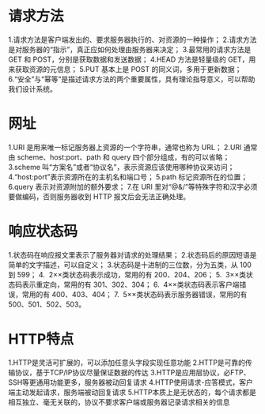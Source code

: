 # 请求方法
1.请求方法是客户端发出的、要求服务器执行的、对资源的一种操作；
2.请求方法是对服务器的“指示”，真正应如何处理由服务器来决定；
3.最常用的请求方法是 GET 和 POST，分别是获取数据和发送数据；
4.HEAD 方法是轻量级的 GET，用来获取资源的元信息；
5.PUT 基本上是 POST 的同义词，多用于更新数据；
6.“安全”与“幂等”是描述请求方法的两个重要属性，具有理论指导意义，可以帮助我们设计系统。

# 网址
1.URI 是用来唯一标记服务器上资源的一个字符串，通常也称为 URL；
2.URI 通常由 scheme、host:port、path 和 query 四个部分组成，有的可以省略；
3.scheme 叫“方案名”或者“协议名”，表示资源应该使用哪种协议来访问；
4.“host:port”表示资源所在的主机名和端口号；
5.path 标记资源所在的位置；
6.query 表示对资源附加的额外要求；
7.在 URI 里对“@&/”等特殊字符和汉字必须要做编码，否则服务器收到 HTTP 报文后会无法正确处理。

# 响应状态码
1.状态码在响应报文里表示了服务器对请求的处理结果；
2.状态码后的原因短语是简单的文字描述，可以自定义；
3.状态码是十进制的三位数，分为五类，从 100 到 599；
4.&nbsp; 2××类状态码表示成功，常用的有 200、204、206；
5.&nbsp; 3××类状态码表示重定向，常用的有 301、302、304；
6.&nbsp; 4××类状态码表示客户端错误，常用的有 400、403、404；
7.&nbsp; 5××类状态码表示服务器错误，常用的有 500、501、502、503。

# HTTP特点
1.HTTP是灵活可扩展的，可以添加任意头字段实现任意功能
2.HTTP是可靠的传输协议，基于TCP/IP协议尽量保证数据的传达
3.HTTP是应用层协议，必FTP、SSH等更通用功能更多，服务器被动回复请求
4.HTTP使用请求-应答模式，客户端主动发起请求，服务端被动回复请求
5.HTTP本质上是无状态的，每个请求都是相互独立、毫无关联的，协议不要求客户端或服务器记录请求相关的信息 

